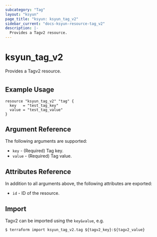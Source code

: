 ```yaml
---
subcategory: "Tag"
layout: "ksyun"
page_title: "ksyun: ksyun_tag_v2"
sidebar_current: "docs-ksyun-resource-tag_v2"
description: |-
  Provides a Tagv2 resource.
---
```


# ksyun_tag_v2

Provides a Tagv2 resource.

#

## Example Usage

```hcl
resource "ksyun_tag_v2" "tag" {
  key   = "test_tag_key"
  value = "test_tag_value"
}
```

## Argument Reference

The following arguments are supported:

* `key` - (Required) Tag key.
* `value` - (Required) Tag value.

## Attributes Reference

In addition to all arguments above, the following attributes are exported:

* `id` - ID of the resource.



## Import

Tagv2 can be imported using the `key&value`, e.g.

```
$ terraform import ksyun_tag_v2.tag ${tagv2_key}:${tagv2_value}
```

